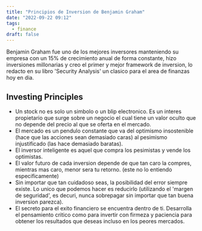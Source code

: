 ```yaml
---
title: "Principios de Inversion de Benjamin Graham"
date: "2022-09-22 09:12"
tags: 
  - finance
draft: false
---
```

Benjamin Graham fue uno de los mejores inversores manteniendo su empresa con un 15% de crecimiento anual de forma constante, hizo inversiones millonarias y creo el primer y mejor framework de inversion, lo redacto en su libro 'Security Analysis' un clasico para el area de finanzas hoy en dia.

## Investing Principles
- Un stock no es solo un simbolo o un blip electronico. Es un interes propietario que surge sobre un negocio el cual tiene un valor oculto que no depende del precio al que se oferta en el mercado.
- El mercado es un pendulo constante que va del optimismo insostenible (hace que las acciones sean demasiado caras) al pesimismo injustificado (las hace demasiado baratas).
- El inversor inteligente es aquel que compra los pesimistas y vende los optimistas.
- El valor futuro de cada inversion depende de que tan caro la compres, mientras mas caro, menor sera tu retorno. (este no lo entiendo especificamente)
- Sin importar que tan cuidadoso seas, la posibilidad del error siempre existe. Lo unico que podemos hacer es reducirlo (utilizando el 'margen de seguridad', es decuri, nunca sobrepagar sin importar que tan buena inversion parezca).
- El secreto para el exito financiero se encuentra dentro de ti. Desarrolla el pensamiento critico como para invertir con firmeza y paciencia para obtener los resultados que deseas incluso en los peores mercados.